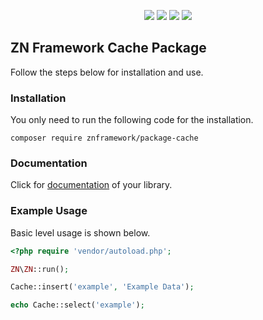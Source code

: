 <p align="center">
<a href="https://packagist.org/packages/znframework/package-cache" rel="nofollow">
	<img src="https://img.shields.io/packagist/dt/znframework/package-cache?style=flat-square" style="max-width:100%;"></a>
<a href="//packagist.org/packages/znframework/package-cache" rel="nofollow">
	<img src="https://img.shields.io/github/v/release/znframework/package-cache?style=flat-square&color=00BFFF" style="max-width:100%;"></a>
<a href="//packagist.org/packages/znframework/package-cache" rel="nofollow">
	<img src="https://img.shields.io/github/release-date/znframework/package-cache?style=flat-square" style="max-width:100%;"></a>
<a href="//packagist.org/packages/znframework/package-cache" rel="nofollow">
	<img src="https://img.shields.io/github/license/znframework/package-cache?style=flat-square" style="max-width:100%;"></a>
</p>

<h2>ZN Framework Cache Package</h2>
<p>
Follow the steps below for installation and use.
</p>

<h3>Installation</h3>
<p>
You only need to run the following code for the installation.
</p>

```
composer require znframework/package-cache
```

<h3>Documentation</h3>
<p>
Click for <a href="https://docs.znframework.com/veri-saklama-kutuphaneleri/on-bellekleme-kutuphanesi">documentation</a> of your library.
</p>

<h3>Example Usage</h3>
<p>
Basic level usage is shown below.
</p>

```php
<?php require 'vendor/autoload.php';

ZN\ZN::run();

Cache::insert('example', 'Example Data');

echo Cache::select('example');
```
